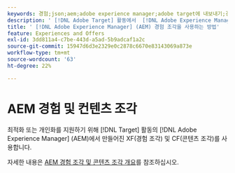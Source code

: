 ```yaml
---
keywords: 경험;json;aem;adobe experience manager;adobe target에 내보내기;경험 조각;조각;XF
description: ' [!DNL Adobe Target] 활동에서  [!DNL Adobe Experience Manager] 경험 조각을 사용하는 방법을 알아봅니다.'
title: ' [!DNL Adobe Experience Manager] (AEM) 경험 조각을 사용하는 방법'
feature: Experiences and Offers
exl-id: 3dd811a4-c7be-443d-a5ad-5b9adcaf1a2c
source-git-commit: 15947d6d3e2329e0c2878c6670e83143069a873e
workflow-type: tm+mt
source-wordcount: '63'
ht-degree: 22%

---
```


# AEM 경험 및 컨텐츠 조각

최적화 또는 개인화를 지원하기 위해 [!DNL Target] 활동의 [!DNL Adobe Experience Manager] (AEM)에서 만들어진 XF(경험 조각) 및 CF(콘텐츠 조각)를 사용합니다.

자세한 내용은 [AEM 경험 조각 및 콘텐츠 조각 개요](/help/main/c-integrating-target-with-mac/aem/aem-experience-and-content-fragments.md)를 참조하십시오.